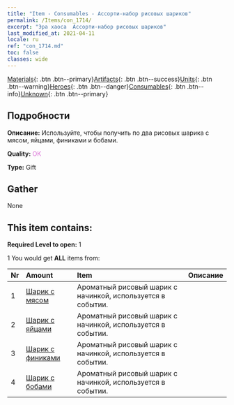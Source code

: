 ```yaml
---
title: "Item - Consumables - Ассорти-набор рисовых шариков"
permalink: /Items/con_1714/
excerpt: "Эра хаоса  Ассорти-набор рисовых шариков"
last_modified_at: 2021-04-11
locale: ru
ref: "con_1714.md"
toc: false
classes: wide
---
```

 [Materials](/ru/Items/){: .btn .btn--primary}[Artifacts](/ru/Items/Artifacts/){: .btn .btn--success}[Units](/ru/Items/Units/){: .btn .btn--warning}[Heroes](/ru/Items/Heroes/){: .btn .btn--danger}[Consumables](/ru/Items/Consumables/){: .btn .btn--info}[Unknown](/ru/Items/Unknown/){: .btn .btn--primary}

## Подробности
 **Описание:** Используйте, чтобы получить по два рисовых шарика с мясом, яйцами, финиками и бобами.

 **Quality:** <span style="color: #DA70D6">OK</span>

 **Type:** Gift

## Gather

  None

## This item contains:

 **Required Level to open:** 1

 1 You would get **ALL** items  from:

  | Nr | Amount |     Item    | Описание |
  |:---|:-------|:------------|:-----------:|
  | 1 | [Шарик с мясом](/ru/Items/con_542/) | Ароматный рисовый шарик с начинкой, используется в событии. | 
  | 2 | [Шарик с яйцами](/ru/Items/con_543/) | Ароматный рисовый шарик с начинкой, используется в событии. | 
  | 3 | [Шарик с финиками](/ru/Items/con_544/) | Ароматный рисовый шарик с начинкой, используется в событии. | 
  | 4 | [Шарик с бобами](/ru/Items/con_545/) | Ароматный рисовый шарик с начинкой, используется в событии. | 
